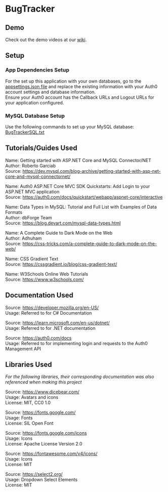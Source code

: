 # BugTracker

## Demo
Check out the demo videos at our [wiki](https://github.com/IreneRSun/BugTracker/wiki).

## Setup
### App Dependencies Setup
For the set up this application with your own databases, go to the [appsettings.json file](https://github.com/IreneRSun/BugTracker/blob/main/appsettings.json) and replace the existing information with your Auth0 account settings and database information. </br>
Ensure your Auth0 account has the Callback URLs and Logout URLs for your application configured. </br>

### MySQL Database Setup
Use the following commands to set up your MySQL database: </br>
[BugTrackerSQL.txt](https://github.com/IreneRSun/BugTracker/files/12271477/BugTrackerSQL.txt) </br>

## Tutorials/Guides Used

Name: Getting started with ASP.NET Core and MySQL Connector/NET </br>
Author: Roberto Garciab </br>
Source: https://dev.mysql.com/blog-archive/getting-started-with-asp-net-core-and-mysql-connectornet/ </br>

Name: Auth0 ASP.NET Core MVC SDK Quickstarts: Add Login to your ASP.NET MVC application <br/>
Source: https://auth0.com/docs/quickstart/webapp/aspnet-core/interactive <br/>

Name: Data Types in MySQL: Tutorial and Full List with Examples of Data Formats </br>
Author: dbForge Team </br>
Source: https://blog.devart.com/mysql-data-types.html </br>

Name: A Complete Guide to Dark Mode on the Web </br>
Author: Adhuham <br/>
Source: https://css-tricks.com/a-complete-guide-to-dark-mode-on-the-web/ </br>

Name: CSS Gradient Text </br>
Source: https://cssgradient.io/blog/css-gradient-text/ </br>

Name: W3Schools Online Web Tutorials </br>
Source: https://www.w3schools.com/ </br>

## Documentation Used
Source: https://developer.mozilla.org/en-US/ </br>
Usage: Referred to for C# Documentation </br>

Source: https://learn.microsoft.com/en-us/dotnet/ </br>
Usage: Referred to for .NET documentation </br>

Source: https://auth0.com/docs </br>
Usage: Referred to for implementing login and requests to the Auth0 Management API </br>

## Libraries Used
<i>For the following libraries, their corresponding documentation was also referenced when making this project</i>

Source: https://www.dicebear.com/ </br>
Usage: Avatars and icons </br>
License: MIT, CC0 1.0

Source: https://fonts.google.com/ </br>
Usage: Fonts </br>
License: SIL Open Font </br>

Source: https://fonts.google.com/icons </br>
Usage: Icons </br>
License: Apache License Version 2.0 </br>

Source: https://fontawesome.com/v4/icons/ </br>
Usage: Icons </br>
License: MIT </br>

Source: https://select2.org/ </br>
Usage: Dropdown Select Elements </br>
License: MIT </br>
